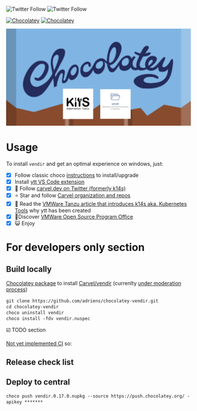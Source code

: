 ![Twitter Follow](https://img.shields.io/twitter/follow/rastadidi?style=social)
![Twitter Follow](https://img.shields.io/twitter/follow/carvel_dev?label=Follow%20Carvel.dev&style=social)

[![Chocolatey](https://img.shields.io/chocolatey/v/vendir.svg)](https://chocolatey.org/packages/vendir)
[![Chocolatey](https://img.shields.io/chocolatey/dt/vendir.svg)](https://chocolatey.org/packages/vendir)

![Project banner](choco-vendir-banner.png)

# Usage

To install `vendir` and get an optimal experience on windows, just:

- [x] Follow classic choco [instructions](https://chocolatey.org/packages/vendir/) to install/upgrade
- [x] Install [ytt VS Code extension](https://marketplace.visualstudio.com/items?itemName=ewrenn.vscode-ytt)
- [x] :newspaper: Follow [carvel.dev on Twitter (formerly k14s)](https://twitter.com/carvel_dev)
- [x] :star: Star and follow [Carvel organization and repos](https://github.com/vmware-tanzu)
- [x] :book: Read the [VMWare Tanzu article that introduces k14s aka. Kubernetes Tools](https://tanzu.vmware.com/content/blog/introducing-k14s-kubernetes-tools-simple-and-composable-tools-for-application-deployment) why ytt has been created
- [x] :rocket:Discover [VMWare Open Source Program Office](http://vmware.github.io/)
- [x] :smiley_cat: Enjoy

# For developers only section

## Build locally

[Chocolatey package](https://chocolatey.org/packages/vendir/) to install [Carvel/vendir](https://github.com/vmware-tanzu/carvel-vendir) (currenlty [under moderation process](https://github.com/adriens/chocolatey-vendir/issues/1))

```
git clone https://github.com/adriens/chocolatey-vendir.git
cd chocolatey-vendir
choco uninstall vendir
choco install -fdv vendir.nuspec
```

:ballot_box_with_check: TODO section

[Not yet implemented CI](https://github.com/adriens/chocolatey-vendir/issues/2) so:

## Release check list


## Deploy to central

```
choco push vendir.0.17.0.nupkg --source https://push.chocolatey.org/ -apikey *******
```
